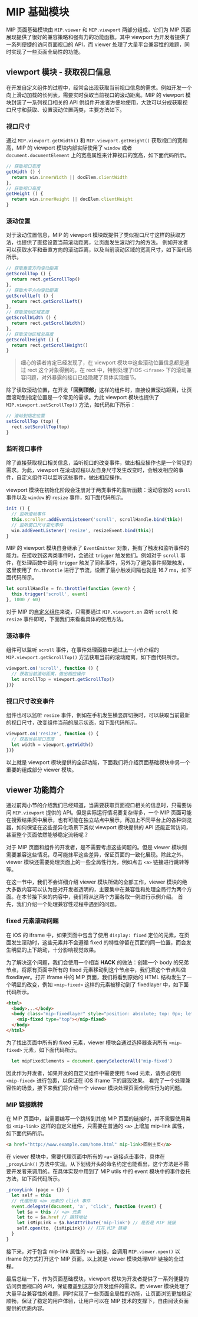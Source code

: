 # MIP 基础模块

MIP 页面基础模块由 `MIP.viewer` 和 `MIP.viewport` 两部分组成，它们为 MIP 页面展现提供了很好的兼容策略和强有力的功能函数。其中 viewport 为开发者提供了一系列便捷的访问页面视口的 API，而 viewer 处理了大量平台兼容性的难题，同时实现了一些页面全局性的功能。

## viewport 模块 - 获取视口信息

在开发自定义组件的过程中，经常会出现获取当前视口信息的需求。例如开发一个向上滑动加载的长列表，需要实时获取当前视口的滚动距离。MIP 的 viewport 模块封装了一系列视口相关的 API 供组件开发者方便地使用，大致可以分成获取视口尺寸和获取、设置滚动位置两类，主要方法如下。

### 视口尺寸
  
通过 `MIP.viewport.getWidth()` 和 `MIP.viewport.getHeight()` 获取视口的宽和高，MIP 的 viewport 模块内部实际使用了 `window` 或者 `document.documentElement` 上的宽高属性来计算视口的宽高，如下面代码所示。

```js
// 获取视口宽度
getWidth () {
  return win.innerWidth || docElem.clientWidth
},
// 获取视口高度
getHeight () {
  return win.innerHeight || docElem.clientHeight
}
```

### 滚动位置

对于滚动位置信息，MIP 的 viewport 模块既提供了类似视口尺寸这样的获取方法，也提供了直接设置当前滚动距离，让页面发生滚动行为的方法。
例如开发者可以获取水平和垂直方向的滚动距离，以及当前滚动区域的宽高尺寸，如下面代码所示。

```js
// 获取垂直方向滚动距离
getScrollTop () {
  return rect.getScrollTop()
},
// 获取水平方向滚动距离
getScrollLeft () {
  return rect.getScrollLeft()
},
// 获取滚动区域宽度
getScrollWidth () {
  return rect.getScrollWidth()
},
// 获取滚动区域总高度
getScrollHeight () {
  return rect.getScrollHeight()
}
```

> 细心的读者肯定已经发现了，在 viewport 模块中这些滚动位置信息都是通过 rect 这个对象得到的。在 rect 中，特别处理了iOS `<iframe>` 下的滚动兼容问题，对外暴露的接口已经隐藏了具体实现细节。

除了读取滚动位置，在开发「**回到顶部**」这样的组件时，直接设置滚动距离，让页面滚动到指定位置是一个常见的需求。为此 viewport 模块也提供了`MIP.viewport.setScrollTop()` 方法，如代码如下所示：

```js
// 滚动到指定位置
setScrollTop (top) {
  rect.setScrollTop(top)
}
```

### 监听视口事件

除了直接获取视口相关信息，监听视口的改变事件，做出相应操作也是一个常见的需求。为此，viewport 在滚动过程以及自身尺寸发生改变时，会触发相应的事件，自定义组件可以监听这些事件，做出相应操作。

viewport 模块在初始化阶段会注册对于两类事件的监听函数：滚动容器的 `scroll` 事件以及 `window` 的 `resize` 事件，如下面代码所示。

```js
init () {
  // 监听滚动事件
  this.scroller.addEventListener('scroll', scrollHandle.bind(this))
  // 监听窗口尺寸变化事件
  win.addEventListener('resize', resizeEvent.bind(this))
}
```

MIP 的 viewport 模块自身继承了 `EventEmitter` 对象，拥有了触发和监听事件的能力。在接收到这两类事件时，会通过 `trigger` 触发他们。例如对于 `scroll` 事件，在处理函数中调用 `trigger` 触发了同名事件，另外为了避免事件频繁触发，这里使用了 `fn.throttle` 进行了节流，设置了最小触发间隔也就是 16.7 ms，如下面代码所示。

```js
let scrollHandle = fn.throttle(function (event) {
  this.trigger('scroll', event)
}, 1000 / 60)
```

对于 MIP 的[自定义组件](./3-mip-components.md)来说，只需要通过 `MIP.viewport.on` 监听 `scroll` 和 `resize` 事件即可，下面我们来看看具体的使用方法。

### 滚动事件

组件可以监听 `scroll` 事件，在事件处理函数中通过上一小节介绍的 `MIP.viewport.getScrollTop()` 方法获取当前的滚动距离，如下面代码所示。

```js
viewport.on('scroll', function () {
  // 获取当前滚动距离，做出相应操作
  let scrollTop = viewport.getScrollTop()
})}
```

### 视口尺寸改变事件

组件也可以监听 `resize` 事件，例如在手机发生横竖屏切换时，可以获取当前最新的视口尺寸，改变组件当前的展示状态，如下面代码所示。

```js
viewport.on('resize', function () {
  // 获取当前视口宽度
  let width = viewport.getWidth()
})}
```

以上就是 viewport 模块提供的全部功能，下面我们将介绍页面基础模块中另一个重要的组成部分 viewer 模块。

## viewer 功能简介

通过前两小节的介绍我们已经知道，当需要获取页面视口相关的信息时，只需要访问 `MIP.viewport` 提供的 API。但是实际运行情况要复杂得多，一个 MIP 页面可能在搜索结果页中展示，也有可能在独立站点中展示，再加上不同平台上的各种浏览器，如何保证在这些差异化场景下类似 viewport 模块提供的 API 还能正常访问，甚至整个页面依然能够稳定流畅呢？

对于 MIP 页面和组件的开发者，是不需要考虑这些问题的。但是 viewer 模块则需要兼容这些情况，尽可能抹平这些差异，保证页面的一致化展现。除此之外，viewer 模块还需要处理页面上的一些全局性行为，例如点击 `<a>` 链接进行跳转等等。

在这一节中，我们不会详细介绍 viewer 模块所做的全部工作，viewer 模块的绝大多数内容可以认为是对开发者透明的，主要集中在兼容性和处理全局行为两个方面。在本节接下来的内容中，我们将从这两个方面各取一例进行示例介绍。
首先，我们介绍一个处理兼容性过程中遇到的问题。

### fixed 元素滚动问题

在 iOS 的 iframe 中，如果页面中包含了使用 `display: fixed` 定位的元素，在页面发生滚动时，这些元素并不会遵循 fixed 的特性停留在页面的同一位置，而会发生明显的上下跳动，十分影响视觉效果。

为了解决这个问题，我们会使用一个相当 **HACK** 的做法：创建一个 body 的兄弟节点，将原有页面中所有的 fixed 元素移动到这个节点中，我们把这个节点叫做 fixedlayer。打开 iframe 中的 MIP 页面，我们将看到原始的 HTML 结构发生了一个明显的改变，例如 `<mip-fixed>` 这样的元素被移动到了 fixedlayer 中，如下面代码所示。

```html
<html>
  <body>...</body>
  <body class="mip-fixedlayer" style="position: absolute; top: 0px; left: 0px; height: 0px; width: 0px;...">
    <mip-fixed type="top"></mip-fixed>
  </body>
</html>
```

为了找出页面中所有的 fixed 元素，viewer 模块会通过选择器查询所有 `<mip-fixed>` 元素，如下面代码所示。

```js
  let mipFixedElements = document.querySelectorAll('mip-fixed')
```

因此作为开发者，如果开发的自定义组件中需要使用 fixed 元素，请务必使用 `<mip-fixed>` 进行包裹，以保证在 iOS iframe 下的展现效果。
看完了一个处理兼容性的场景，接下来我们将介绍一个 viewer 模块处理页面全局性行为的问题。

### MIP 链接跳转

在 MIP 页面中，当需要编写一个跳转到其他 MIP 页面的链接时，并不需要使用类似 `<mip-link>` 这样的自定义组件，只需要在普通的 `<a>` 上增加 mip-link 属性，如下面代码所示。

```html
<a href="http://www.example.com/home.html" mip-link>回到主页</a>
```

在 viewer 模块中，需要代理页面中所有的 `<a>` 链接点击事件，具体在 `_proxyLink()` 方法中实现。从下划线开头的命名约定也能看出，这个方法是不需要开发者来调用的。在具体实现中用到了 MIP utils 中的 event 模块中的事件委托方法，如下面代码所示。

```js
_proxyLink (page = {}) {
  let self = this
  // 代理所有 <a> 元素的 click 事件
  event.delegate(document, 'a', 'click', function (event) {
    let $a = this // <a> 元素
    let to = $a.href // 跳转地址
    let isMipLink = $a.hasAttribute('mip-link') // 是否是 MIP 链接
    self.open(to, {isMipLink}) // 打开 MIP 链接
  }
}
```

接下来，对于包含 mip-link 属性的 `<a>` 链接，会调用 `MIP.viewer.open()` 以 iframe 的方式打开这个 MIP 页面。以上就是 viewer 模块处理MIP 链接的全过程。

最后总结一下，作为页面基础模块，viewport 模块为开发者提供了一系列便捷的访问页面视口的 API，保证覆盖到这部分开发组件的需求。而 viewer 模块处理了大量平台兼容性的难题，同时实现了一些页面全局性的功能，让页面浏览更加稳定顺畅，保证了稳定的用户体验，让用户可以在 MIP 技术的支撑下，自由阅读页面提供的优质内容。
